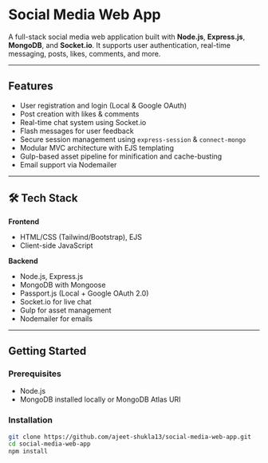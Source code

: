 # Social Media Web App

A full-stack social media web application built with **Node.js**, **Express.js**, **MongoDB**, and **Socket.io**. It supports user authentication, real-time messaging, posts, likes, comments, and more.

---

## Features

-  User registration and login (Local & Google OAuth)
-  Post creation with likes & comments
-  Real-time chat system using Socket.io
-  Flash messages for user feedback
-  Secure session management using `express-session` & `connect-mongo`
-  Modular MVC architecture with EJS templating
-  Gulp-based asset pipeline for minification and cache-busting
-  Email support via Nodemailer

---

## 🛠 Tech Stack

**Frontend**  
- HTML/CSS (Tailwind/Bootstrap), EJS  
- Client-side JavaScript  

**Backend**  
- Node.js, Express.js  
- MongoDB with Mongoose  
- Passport.js (Local + Google OAuth 2.0)  
- Socket.io for live chat  
- Gulp for asset management  
- Nodemailer for emails  

---

##  Getting Started

### Prerequisites

- Node.js
- MongoDB installed locally or MongoDB Atlas URI

### Installation

```bash
git clone https://github.com/ajeet-shukla13/social-media-web-app.git
cd social-media-web-app
npm install
